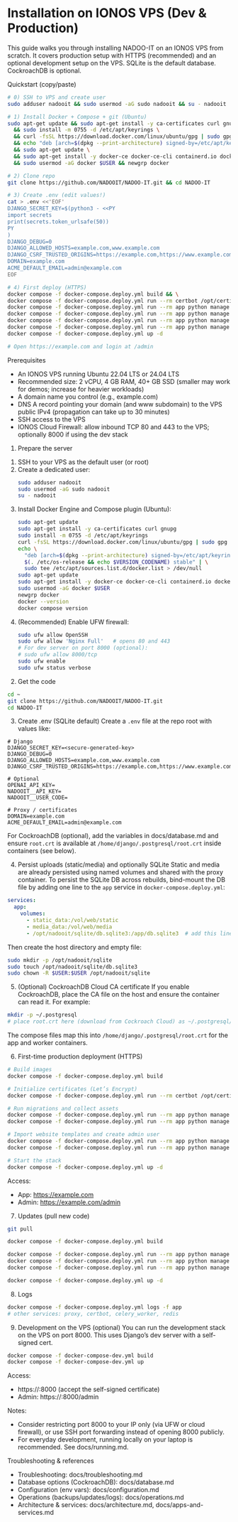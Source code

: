# Installation on IONOS VPS (Dev & Production)

This guide walks you through installing NADOO-IT on an IONOS VPS from scratch. It covers production setup with HTTPS (recommended) and an optional development setup on the VPS. SQLite is the default database. CockroachDB is optional.

Quickstart (copy/paste)
```bash
# 0) SSH to VPS and create user
sudo adduser nadooit && sudo usermod -aG sudo nadooit && su - nadooit

# 1) Install Docker + Compose + git (Ubuntu)
sudo apt-get update && sudo apt-get install -y ca-certificates curl gnupg git \
  && sudo install -m 0755 -d /etc/apt/keyrings \
  && curl -fsSL https://download.docker.com/linux/ubuntu/gpg | sudo gpg --dearmor -o /etc/apt/keyrings/docker.gpg \
  && echo "deb [arch=$(dpkg --print-architecture) signed-by=/etc/apt/keyrings/docker.gpg] https://download.docker.com/linux/ubuntu $(. /etc/os-release && echo $VERSION_CODENAME) stable" | sudo tee /etc/apt/sources.list.d/docker.list > /dev/null \
  && sudo apt-get update \
  && sudo apt-get install -y docker-ce docker-ce-cli containerd.io docker-buildx-plugin docker-compose-plugin \
  && sudo usermod -aG docker $USER && newgrp docker

# 2) Clone repo
git clone https://github.com/NADOOIT/NADOO-IT.git && cd NADOO-IT

# 3) Create .env (edit values!)
cat > .env <<'EOF'
DJANGO_SECRET_KEY=$(python3 - <<PY
import secrets
print(secrets.token_urlsafe(50))
PY
)
DJANGO_DEBUG=0
DJANGO_ALLOWED_HOSTS=example.com,www.example.com
DJANGO_CSRF_TRUSTED_ORIGINS=https://example.com,https://www.example.com
DOMAIN=example.com
ACME_DEFAULT_EMAIL=admin@example.com
EOF

# 4) First deploy (HTTPS)
docker compose -f docker-compose.deploy.yml build && \
docker compose -f docker-compose.deploy.yml run --rm certbot /opt/certify-init.sh && \
docker compose -f docker-compose.deploy.yml run --rm app python manage.py migrate && \
docker compose -f docker-compose.deploy.yml run --rm app python manage.py collectstatic --noinput && \
docker compose -f docker-compose.deploy.yml run --rm app python manage.py import_templates && \
docker compose -f docker-compose.deploy.yml run --rm app python manage.py createsuperuser && \
docker compose -f docker-compose.deploy.yml up -d

# Open https://example.com and login at /admin
```

Prerequisites
- An IONOS VPS running Ubuntu 22.04 LTS or 24.04 LTS
- Recommended size: 2 vCPU, 4 GB RAM, 40+ GB SSD (smaller may work for demos; increase for heavier workloads)
- A domain name you control (e.g., example.com)
- DNS A record pointing your domain (and www subdomain) to the VPS public IPv4 (propagation can take up to 30 minutes)
- SSH access to the VPS
- IONOS Cloud Firewall: allow inbound TCP 80 and 443 to the VPS; optionally 8000 if using the dev stack

1) Prepare the server
1. SSH to your VPS as the default user (or root)
2. Create a dedicated user:
   ```bash
   sudo adduser nadooit
   sudo usermod -aG sudo nadooit
   su - nadooit
   ```
3. Install Docker Engine and Compose plugin (Ubuntu):
   ```bash
   sudo apt-get update
   sudo apt-get install -y ca-certificates curl gnupg
   sudo install -m 0755 -d /etc/apt/keyrings
   curl -fsSL https://download.docker.com/linux/ubuntu/gpg | sudo gpg --dearmor -o /etc/apt/keyrings/docker.gpg
   echo \
     "deb [arch=$(dpkg --print-architecture) signed-by=/etc/apt/keyrings/docker.gpg] https://download.docker.com/linux/ubuntu \
     $(. /etc/os-release && echo $VERSION_CODENAME) stable" | \
     sudo tee /etc/apt/sources.list.d/docker.list > /dev/null
   sudo apt-get update
   sudo apt-get install -y docker-ce docker-ce-cli containerd.io docker-buildx-plugin docker-compose-plugin git
   sudo usermod -aG docker $USER
   newgrp docker
   docker --version
   docker compose version
   ```
4. (Recommended) Enable UFW firewall:
   ```bash
   sudo ufw allow OpenSSH
   sudo ufw allow 'Nginx Full'   # opens 80 and 443
   # For dev server on port 8000 (optional):
   # sudo ufw allow 8000/tcp
   sudo ufw enable
   sudo ufw status verbose
   ```

2) Get the code
```bash
cd ~
git clone https://github.com/NADOOIT/NADOO-IT.git
cd NADOO-IT
```

3) Create .env (SQLite default)
Create a `.env` file at the repo root with values like:
```env
# Django
DJANGO_SECRET_KEY=<secure-generated-key>
DJANGO_DEBUG=0
DJANGO_ALLOWED_HOSTS=example.com,www.example.com
DJANGO_CSRF_TRUSTED_ORIGINS=https://example.com,https://www.example.com

# Optional
OPENAI_API_KEY=
NADOOIT__API_KEY=
NADOOIT__USER_CODE=

# Proxy / certificates
DOMAIN=example.com
ACME_DEFAULT_EMAIL=admin@example.com
```
For CockroachDB (optional), add the variables in docs/database.md and ensure `root.crt` is available at `/home/django/.postgresql/root.crt` inside containers (see below).

4) Persist uploads (static/media) and optionally SQLite
Static and media are already persisted using named volumes and shared with the proxy container.
To persist the SQLite DB across rebuilds, bind-mount the DB file by adding one line to the `app` service in `docker-compose.deploy.yml`:
```yaml
services:
  app:
    volumes:
      - static_data:/vol/web/static
      - media_data:/vol/web/media
      - /opt/nadooit/sqlite/db.sqlite3:/app/db.sqlite3  # add this line
```
Then create the host directory and empty file:
```bash
sudo mkdir -p /opt/nadooit/sqlite
sudo touch /opt/nadooit/sqlite/db.sqlite3
sudo chown -R $USER:$USER /opt/nadooit/sqlite
```

5) (Optional) CockroachDB Cloud CA certificate
If you enable CockroachDB, place the CA file on the host and ensure the container can read it. For example:
```bash
mkdir -p ~/.postgresql
# place root.crt here (download from Cockroach Cloud) as ~/.postgresql/root.crt
```
The compose files map this into `/home/django/.postgresql/root.crt` for the app and worker containers.

6) First-time production deployment (HTTPS)
```bash
# Build images
docker compose -f docker-compose.deploy.yml build

# Initialize certificates (Let’s Encrypt)
docker compose -f docker-compose.deploy.yml run --rm certbot /opt/certify-init.sh

# Run migrations and collect assets
docker compose -f docker-compose.deploy.yml run --rm app python manage.py migrate
docker compose -f docker-compose.deploy.yml run --rm app python manage.py collectstatic --noinput

# Import website templates and create admin user
docker compose -f docker-compose.deploy.yml run --rm app python manage.py import_templates
docker compose -f docker-compose.deploy.yml run --rm app python manage.py createsuperuser

# Start the stack
docker compose -f docker-compose.deploy.yml up -d
```
Access:
- App: https://example.com
- Admin: https://example.com/admin

7) Updates (pull new code)
```bash
git pull

docker compose -f docker-compose.deploy.yml build

docker compose -f docker-compose.deploy.yml run --rm app python manage.py migrate
docker compose -f docker-compose.deploy.yml run --rm app python manage.py collectstatic --noinput
docker compose -f docker-compose.deploy.yml run --rm app python manage.py import_templates

docker compose -f docker-compose.deploy.yml up -d
```

8) Logs
```bash
docker compose -f docker-compose.deploy.yml logs -f app
# other services: proxy, certbot, celery_worker, redis
```

9) Development on the VPS (optional)
You can run the development stack on the VPS on port 8000. This uses Django’s dev server with a self-signed cert.
```bash
docker compose -f docker-compose-dev.yml build
docker compose -f docker-compose-dev.yml up
```
Access:
- https://<server-ip>:8000 (accept the self-signed certificate)
- Admin: https://<server-ip>:8000/admin

Notes:
- Consider restricting port 8000 to your IP only (via UFW or cloud firewall), or use SSH port forwarding instead of opening 8000 publicly.
- For everyday development, running locally on your laptop is recommended. See docs/running.md.

Troubleshooting & references
- Troubleshooting: docs/troubleshooting.md
- Database options (CockroachDB): docs/database.md
- Configuration (env vars): docs/configuration.md
- Operations (backups/updates/logs): docs/operations.md
- Architecture & services: docs/architecture.md, docs/apps-and-services.md
